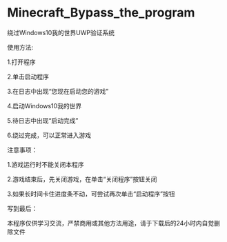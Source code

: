 # Minecraft_Bypass_the_program
绕过Windows10我的世界UWP验证系统

使用方法:

  1.打开程序
  
  2.单击启动程序
  
  3.在日志中出现“您现在启动您的游戏”
  
  4.启动Windows10我的世界
  
  5.待日志中出现“启动完成”
  
  6.绕过完成，可以正常进入游戏
  
  
注意事项：

  1.游戏运行时不能关闭本程序
  
  2.游戏结束后，先关闭游戏，在单击“关闭程序”按钮关闭
  
  3.如果长时间卡住进度条不动，可尝试再次单击“启动程序”按钮
  
  
写到最后：

本程序仅供学习交流，严禁商用或其他方法用途，请于下载后的24小时内自觉删除文件
